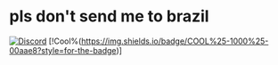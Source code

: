 # pls don't send me to brazil
[![Discord](https://img.shields.io/discord/695820647947042896?color=00aae8&logo=discord&style=for-the-badge)](https://cutt.ly/OrangCult)
[!Cool%(https://img.shields.io/badge/COOL%25-1000%25-00aae8?style=for-the-badge)]
